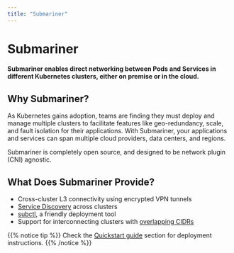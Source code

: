 ```yaml
---
title: "Submariner"
---
```


# Submariner
#### Submariner enables direct networking between Pods and Services in different Kubernetes clusters, either on premise or in the cloud. 

## Why Submariner?

As Kubernetes gains adoption, teams are finding they must deploy and manage multiple clusters to facilitate features like geo-redundancy, scale, and fault isolation for their applications. With Submariner, your applications and services can span multiple cloud providers, data centers, and regions.

Submariner is completely open source, and designed to be network plugin (CNI) agnostic.


## What Does Submariner Provide?

* Cross-cluster L3 connectivity using encrypted VPN tunnels
* [Service Discovery](./architecture/service-discovery/) across clusters
* [subctl](./deployment/), a friendly deployment tool 
* Support for interconnecting clusters with [overlapping CIDRs](./architecture/globalnet/)

<style>
.mygrid {  
    display: grid;
    grid-gap: 12px;  
    grid-template-columns: repeat(auto-fit, minmax(180px, 1fr));
    grid-template-rows: repeat(2, 100px);  
    padding-bottom: 5em;
}
.mygrid h5 {
    text-align: center;
}

</style>

{{% notice tip %}}
Check the [Quickstart guide](./quickstart/) section for deployment instructions.
{{% /notice %}}
